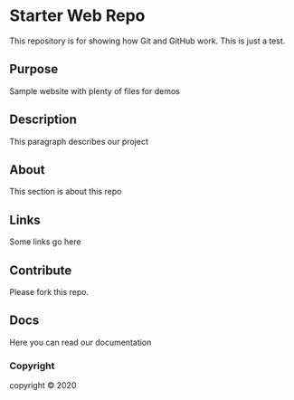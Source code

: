 # Starter Web Repo

This repository is for showing how Git and GitHub work. This is just a test.

## Purpose

Sample website with plenty of files for demos

## Description

This paragraph describes our project

## About

This section is about this repo

## Links

Some links go here

## Contribute

Please fork this repo.

## Docs

Here you can read our documentation

### Copyright

copyright &copy; 2020
